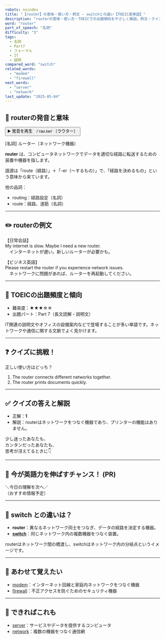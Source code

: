```yaml
---
robots: noindex
title: "【router】の意味・使い方・例文 ― switchとの違い【TOEIC英単語】"
description: "routerの意味・使い方・TOEICでの出題傾向をやさしく解説。例文・クイズ付きでswitchとの違いもわかりやすく学べます。"
word: "router"
part_of_speech: "名詞"
difficulty: "3"
tags:
  - 名詞
  - Part7
  - フォーマル
  - IT
  - 説明
compared_word: "switch"
related_words:
  - "modem"
  - "firewall"
next_words:
  - "server"
  - "network"
last_update: "2025-05-04"
---
```


## 🔰 routerの発音と意味

<button class="play-audio" onclick="playTTS('router')">
  <span class="play-audio-main">
    ▶️ 発音を再生　/ˈraʊ.tər/
  </span>
  <span class="play-audio-sub">
    （ラウター）
  </span>
</button>

[名詞] ルーター（ネットワーク機器）

**router** は、コンピュータネットワークでデータを適切な経路に転送するための装置や機器を指します。

語源は「route（経路）」＋「-er（～するもの）」で、「経路を決めるもの」という意味から来ています。

他の品詞：  
- routing：経路設定（名詞）
- route：経路、道筋（名詞）

---

## ✏️ routerの例文

【日常会話】  
My internet is slow. Maybe I need a new router.  
　インターネットが遅い。新しいルーターが必要かも。

【ビジネス英語】  
Please restart the router if you experience network issues.  
　ネットワークに問題があれば、ルーターを再起動してください。

---

## 🎯 TOEICの出題頻度と傾向

- 難易度：★★★☆☆
- 出題パート：Part 7（長文読解・説明文）

IT関連の説明文やオフィスの設備案内などで登場することが多い単語です。ネットワークや通信に関する文脈でよく見かけます。

---

## ❓ クイズに挑戦！

正しい使い方はどっち？

1. The router connects different networks together.  
2. The router prints documents quickly.

---

## ✅ クイズの答えと解説

- 正解：**1**
- 解説：routerはネットワークをつなぐ機器であり、プリンターの機能はありません。

少し迷ったあなたも、  
カンタンだったあなたも、  
思考が冴えてるときに👇️

---

## 🚀 今が英語力を伸ばすチャンス！ (PR)

<div class="info-center">
＼今日の理解を次へ／<br>  
（おすすめ情報予定）
</div>

---

## 🤔  switch との違いは？

- **router**：異なるネットワーク同士をつなぎ、データの経路を決定する機器。
- **[switch](/switch)**：同じネットワーク内の複数機器をつなぐ装置。

routerはネットワーク間の橋渡し、switchはネットワーク内の分岐点というイメージです。

---

## 🧩 あわせて覚えたい

- [modem](/modem)：インターネット回線と家庭内ネットワークをつなぐ機器
- [firewall](/firewall)：不正アクセスを防ぐためのセキュリティ機器

---

## 📖 できればこれも

- [server](/server)：サービスやデータを提供するコンピュータ
- [network](/network)：複数の機器をつなぐ通信網

<!-- cvid: aid15_bid45 -->
